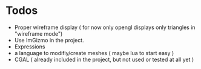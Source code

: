 # Todos
- Proper wireframe display ( for now only opengl displays only triangles in "wireframe mode")
- Use ImGizmo in the project.
- Expressions
- a language to modifiy/create meshes ( maybe lua to start easy )
- CGAL ( already included in the project, but not used or tested at all yet )